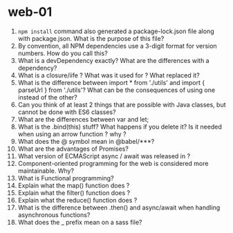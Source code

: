 # web-01

1. `npm install` command also generated a package-lock.json file along with package.json. What is the purpose of this file?
2. By convention, all NPM dependencies use a 3-digit format for version numbers. How do you call this?
3. What is a devDependency exactly? What are the differences with a dependency?
4. What is a closure/iife ? What was it used for ? What replaced it?
5. What is the difference between import * from './utils' and import { parseUrl } from './utils'? What can be the consequences of using one instead of the other?
6. Can you think of at least 2 things that are possible with Java classes, but cannot be done with ES6 classes?
7. What are the differences between var and let;
8. What is the .bind(this) stuff? What happens if you delete it? Is it needed when using an arrow function ? why ?
9. What does the @ symbol mean in @babel/***?
10. What are the advantages of Promises?
11. What version of ECMAScript async / await was released in ?
12. Component-oriented programming for the web is considered more
    maintainable. Why?
13. What is Functional programming?
14. Explain what the map() function does ?
15. Explain what the filter() function does ?
16. Explain what the reduce() function does ?
17. What is the difference between .then() and async/await when
    handling asynchronous functions?
18. What does the _ prefix mean on a sass file?

